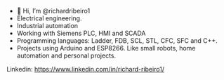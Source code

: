 - 👋 Hi, I’m @richardribeiro1
- Electrical engineering.
- Industrial automation
- Working with Siemens PLC, HMI and SCADA
- Programming languages: Ladder, FDB, SCL, STL, CFC, SFC and C++.
- Projects using Arduino and ESP8266. Like small robots, home automation and personal projects.

Linkedin: https://www.linkedin.com/in/richard-ribeiro1/
